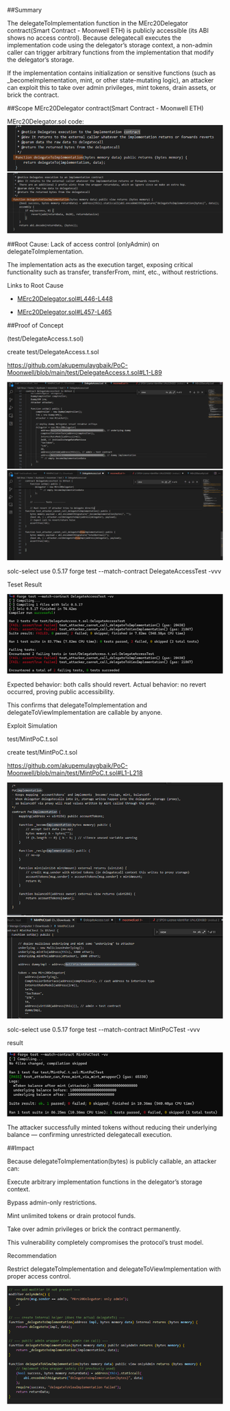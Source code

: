 ##Summary

The delegateToImplementation function in the MErc20Delegator contract(Smart Contract - Moonwell ETH) is publicly accessible (its ABI shows no access control).
Because delegatecall executes the implementation code using the delegator’s storage context, a non-admin caller can trigger arbitrary functions from the implementation that modify the delegator’s storage.

If the implementation contains initialization or sensitive functions (such as _becomeImplementation, mint, or other state-mutating logic), an attacker can exploit this to take over admin privileges, mint tokens, drain assets, or brick the contract.

##Scope
MErc20Delegator contract(Smart Contract - Moonwell ETH)

MErc20Delegator.sol code:
![PoC Diagram](images/code-MErc20Delegator.png)
![PoC Diagram](images/code-MErc20Delegator-2.png)

##Root Cause:
Lack of access control (onlyAdmin) on delegateToImplementation.

The implementation acts as the execution target, exposing critical functionality such as transfer, transferFrom, mint, etc., without restrictions.

Links to Root Cause

- [MErc20Delegator.sol#L446-L448](https://github.com/akupemulaygbaik/PoC-Moonwell/blob/main/contracts/MErc20Delegator.sol#L446-L448)  
 

- [MErc20Delegator.sol#L457-L465](https://github.com/akupemulaygbaik/PoC-Moonwell/blob/main/contracts/MErc20Delegator.sol#L457-L465)

##Proof of Concept

(test/DelegateAccess.t.sol)

create test/DelegateAccess.t.sol

https://github.com/akupemulaygbaik/PoC-Moonwell/blob/main/test/DelegateAccess.t.sol#L1-L89


![PoC Diagram](images/code-DelegateAccess.png)
![PoC Diagram](images/code-DelegateAccess-2.png)

solc-select use 0.5.17
forge test --match-contract DelegateAccessTest -vvv

Teset Result

![PoC Diagram](images/result-DelegateAccess.png)


Expected behavior: both calls should revert.
Actual behavior: no revert occurred, proving public accessibility.

This confirms that delegateToImplementation and delegateToViewImplementation are callable by anyone.

Exploit Simulation

test/MintPoC.t.sol

create test/MintPoC.t.sol

https://github.com/akupemulaygbaik/PoC-Moonwell/blob/main/test/MintPoC.t.sol#L1-L218

![PoC Diagram](images/code-MintPoC.png)
![PoC Diagram](images/code-MintPoC-2.png)

solc-select use 0.5.17
forge test --match-contract MintPoCTest -vvv

result

![PoC Diagram](images/result-MintPoC.png)


The attacker successfully minted tokens without reducing their underlying balance — confirming unrestricted delegatecall execution.

##Impact

Because delegateToImplementation(bytes) is publicly callable, an attacker can:

Execute arbitrary implementation functions in the delegator’s storage context.

Bypass admin-only restrictions.

Mint unlimited tokens or drain protocol funds.

Take over admin privileges or brick the contract permanently.

This vulnerability completely compromises the protocol’s trust model.

Recommendation

Restrict delegateToImplementation and delegateToViewImplementation with proper access control.

![PoC Diagram](images/Recommendation.png)

